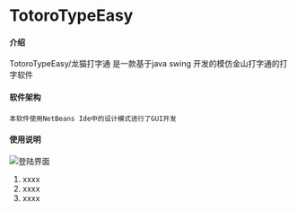 # TotoroTypeEasy

#### 介绍
TotoroTypeEasy/龙猫打字通
    是一款基于java swing 开发的模仿金山打字通的打字软件 
#### 软件架构
    本软件使用NetBeans Ide中的设计模式进行了GUI开发
#### 使用说明
 ![登陆界面](https://images.gitee.com/uploads/images/2019/0131/210456_63d442b2_4800594.png "111无标题.png")
1. xxxx
2. xxxx
3. xxxx
